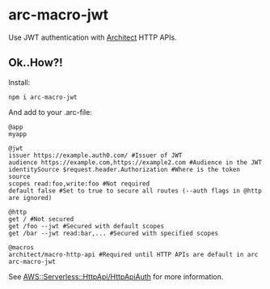 # arc-macro-jwt

Use JWT authentication with [Architect](https://arc.codes) HTTP APIs.

## Ok..How?!

Install:

`npm i arc-macro-jwt`

And add to your .arc-file:

```arc
@app
myapp

@jwt
issuer https://example.auth0.com/ #Issuer of JWT
audience https://example.com,https://example2.com #Audience in the JWT
identitySource $request.header.Authorization #Where is the token source
scopes read:foo,write:foo #Not required
default false #Set to true to secure all routes (--auth flags in @http are ignored)

@http
get / #Not secured
get /foo --jwt #Secured with default scopes
get /bar --jwt read:bar,... #Secured with specified scopes

@macros
architect/macro-http-api #Required until HTTP APIs are default in arc
arc-macro-jwt
```

See [AWS::Serverless::HttpApi/HttpApiAuth](https://docs.aws.amazon.com/serverless-application-model/latest/developerguide/sam-property-httpapi-httpapiauth.html) for more information.
